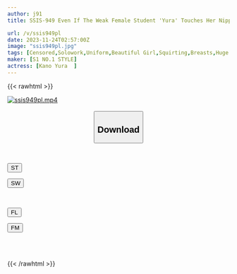 ```yaml
---
author: j91
title: SSIS-949 Even If The Weak Female Student 'Yura' Touches Her Nipples, She Cannot Resist And Her Sensitivity Only Increases. Kano Yura

url: /v/ssis949pl
date: 2023-11-24T02:57:00Z
image: "ssis949pl.jpg"
tags: [Censored,Solowork,Uniform,Beautiful Girl,Squirting,Breasts,Huge Cock	 ]
maker: [S1 NO.1 STYLE]
actress: [Kano Yura  ]
---
```



{{< rawhtml >}}

<div class="video" data-videoid="MZAWpVm8dDcYkv">
    <a href="javascript:;">
        <img src="/v/ssis949pl/ssis949pl.jpg" width="WIDTH" height="HEIGHT" alt="ssis949pl.mp4" loading="lazy">
    </a>
</div>

<script type="text/javascript" src="https://j91.asia/asset/on-demand-st.js"></script>

<br>
  <link rel="stylesheet" href="https://j91.asia/asset/bs5.css">
  
  <center>
  <button class="btn btn-primary" type="button" data-bs-toggle="collapse" data-bs-target=".multi-collapse" aria-expanded="false" aria-controls="multiCollapseExample1 multiCollapseExample2"><h2>Download</h2></button></center>
</p>
<div class="row">
  <div class="col">
    <div class="collapse multi-collapse" id="multiCollapseExample1">
      <div class="card card-body">
	      	      <br>
<div class="buttons">  
<p><a href="https://streamtape.to/v/MZAWpVm8dDcYkv" target="_blank"><button class="btn-hover color-3"><i class="fa fa-download"></i> ST</button></a></p>
<p><a href="https://flaswish.com/hwb5n0e3fudm" target="_blank"><button class="btn-hover color-2"><i class="fa fa-download"></i> SW</button></a></p></div>
    </div>
  </div>
</div>
  <div class="col">
    <div class="collapse multi-collapse" id="multiCollapseExample2">
      <div class="card card-body">
	      <br>
<div class="buttons">
<p><a href="javascript:;" target="_blank"><button class="btn-hover color-9"><i class="fa fa-download"></i> FL</button></a></p>
<p><a href="javascript:;" target="_blank"><button class="btn-hover color-8"><i class="fa fa-download"></i> FM</button></a></p></div>
<br><br>
      </div>
    </div>
  </div>
</div>

{{< /rawhtml >}}
